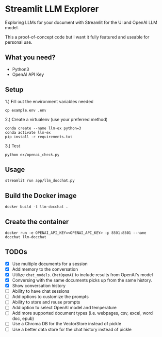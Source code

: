 Streamlit LLM Explorer
===

Exploring LLMs for your document with Streamlit for the UI
and OpenAI LLM model.

This a proof-of-concept code but I want it fully featured and useable
for personal use.


## What you need?

- Python3
- OpenAI API Key


## Setup

1.) Fill out the environment variables needed

```
cp example.env .env
```


2.) Create a virtualenv (use your preferred method)

```
conda create --name llm-ex python=3
conda activate llm-ex
pip install -r requirements.txt
```

3.) Test

```
python ex/openai_check.py
```

## Usage


```
streamlit run app/llm_docchat.py
```

## Build the Docker image

```
docker build -t llm-docchat .
```

## Create the container

```
docker run -e OPENAI_API_KEY=<OPENAI_API_KEY> -p 8501:8501 --name docchat llm-docchat
```


## TODOs

- [x] Use multiple documents for a session
- [x] Add memory to the conversation
- [x] Utilize `chat_models.ChatOpenAI` to include results from OpenAI's model
- [x] Conversing with the same documents picks up from the same history.
- [x] Show conversation history
- [ ] Ability to have chat sessions
- [ ] Add options to customize the prompts
- [ ] Ability to store and reuse prompts
- [ ] Add option to select OpenAI model and temperature
- [ ] Add more supported document types (i.e. webpages, csv, excel, word doc, epub)
- [ ] Use a Chroma DB for the VectorStore instead of pickle
- [ ] Use a better data store for the chat history instead of pickle
